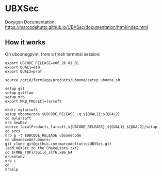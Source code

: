 # UBXSec

Doxygen Documentation: https://marcodeltutto.github.io/UBXSec/documentation/html/index.html

## How it works

On uboonegpvm, from a fresh terminal session:

```
export UBCODE_RELEASE=v06_26_01_01
export QUAL1=e10
export QUAL2=prof

source /grid/fermiapp/products/uboone/setup_uboone.sh

setup git
setup gitflow
setup mrb
export MRB_PROJECT=larsoft

mkdir mylarsoft
setup uboonecode $UBCODE_RELEASE -q ${QUAL1}:${QUAL2}
cd mylarsoft
mrb newDev
source localProducts_larsoft_${UBCODE_RELEASE}_${QUAL1}_${QUAL2}/setup
cd srcs
mrb g -t $UBCODE_RELEASE uboonecode
cd uboonecode/uboone/
git clone git@github.com:marcodeltutto/UBXSec.git
[add UBXSec to the CMakeLists.txt]
cd ${MRB_TOP}/build_slf6.x86_64
mrbsetenv
mrb i
cd ..
mrbslp
```


